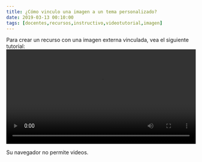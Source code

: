 ```yaml
---
title: ¿Cómo vinculo una imagen a un tema personalizado?
date: 2019-03-13 00:10:00
tags: [docentes,recursos,instructivo,videotutorial,imagen]
---
```

Para crear un recurso con una imagen externa vinculada, vea el siguiente tutorial:
<video controls="controls" style="width: 100%">
  <source type="video/mp4" src="../vids/10_Imagen.mp4"></source>
  <p>Su navegador no permite videos.</p>
</video>